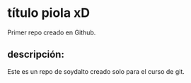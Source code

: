 # título piola xD
Primer repo creado en Github.

## descripción:
Este es un repo de soydalto creado solo para el curso de git.
